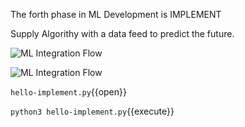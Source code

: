 The forth phase in ML Development is 
IMPLEMENT

Supply Algorithy with a data feed to predict the future.

![ML Integration Flow](/laura-schornack/scenarios/set-up/assets/implement.png)



![ML Integration Flow](implement.png)

`hello-implement.py`{{open}}

`python3 hello-implement.py`{{execute}}
